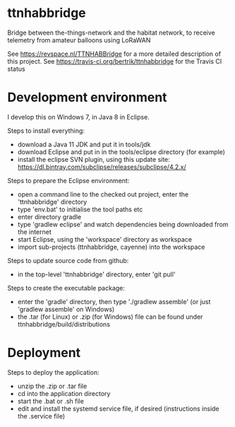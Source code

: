 # ttnhabbridge
Bridge between the-things-network and the habitat network, to receive telemetry from amateur balloons using LoRaWAN

See https://revspace.nl/TTNHABBridge for a more detailed description of this project.
See https://travis-ci.org/bertrik/ttnhabbridge for the Travis CI status

# Development environment
I develop this on Windows 7, in Java 8 in Eclipse.

Steps to install everything:
* download a Java 11 JDK and put it in tools/jdk
* download Eclipse and put in in the tools/eclipse directory (for example)
* install the eclipse SVN plugin, using this update site: https://dl.bintray.com/subclipse/releases/subclipse/4.2.x/

Steps to prepare the Eclipse environment:
* open a command line to the checked out project, enter the 'ttnhabbridge' directory
* type 'env.bat' to initialise the tool paths etc
* enter directory gradle
* type 'gradlew eclipse' and watch dependencies being downloaded from the internet
* start Eclipse, using the 'workspace' directory as workspace
* import sub-projects (ttnhabbridge, cayenne) into the workspace

Steps to update source code from github:
* in the top-level 'ttnhabbridge' directory, enter 'git pull'

Steps to create the executable package:
* enter the 'gradle' directory, then type './gradlew assemble' (or just 'gradlew assemble' on Windows)
* the .tar (for Linux) or .zip (for Windows) file can be found under ttnhabbridge/build/distributions

# Deployment
Steps to deploy the application:
* unzip the .zip or .tar file
* cd into the application directory
* start the .bat or .sh file
* edit and install the systemd service file, if desired (instructions inside the .service file)
